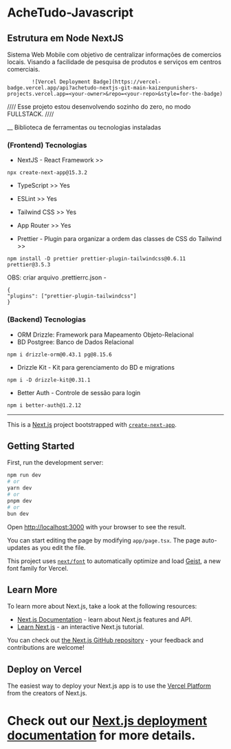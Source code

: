 # AcheTudo-Javascript

## Estrutura em Node NextJS <br>

Sistema Web Mobile com objetivo de centralizar informações de comercios locais. Visando a facilidade de pesquisa de produtos e serviços em centros comerciais.

            ![Vercel Deployment Badge](https://vercel-badge.vercel.app/api?achetudo-nextjs-git-main-kaizenpunishers-projects.vercel.app=<your-owner>&repo=<your-repo>&style=for-the-badge)

//// Esse projeto estou desenvolvendo sozinho do zero, no modo FULLSTACK. ////

\_\_ Biblioteca de ferramentas ou tecnologias instaladas

### (Frontend) Tecnologias

- NextJS - React Framework >>

```
npx create-next-app@15.3.2
```

- TypeScript >> Yes
- ESLint >> Yes
- Tailwind CSS >> Yes
- App Router >> Yes

- Prettier - Plugin para organizar a ordem das classes de CSS do Tailwind >>
  <br>

```
npm install -D prettier prettier-plugin-tailwindcss@0.6.11 prettier@3.5.3
```

OBS: criar arquivo .prettierrc.json -

```
{
"plugins": ["prettier-plugin-tailwindcss"]
}
```

### (Backend) Tecnologias

- ORM Drizzle: Framework para Mapeamento Objeto-Relacional
- BD Postgree: Banco de Dados Relacional

```
npm i drizzle-orm@0.43.1 pg@8.15.6
```

- Drizzle Kit - Kit para gerenciamento do BD e migrations

```
npm i -D drizzle-kit@0.31.1
```

- Better Auth - Controle de sessão para login

```
npm i better-auth@1.2.12
```

---

This is a [Next.js](https://nextjs.org) project bootstrapped with [`create-next-app`](https://nextjs.org/docs/app/api-reference/cli/create-next-app).

## Getting Started

First, run the development server:

```bash
npm run dev
# or
yarn dev
# or
pnpm dev
# or
bun dev
```

Open [http://localhost:3000](http://localhost:3000) with your browser to see the result.

You can start editing the page by modifying `app/page.tsx`. The page auto-updates as you edit the file.

This project uses [`next/font`](https://nextjs.org/docs/app/building-your-application/optimizing/fonts) to automatically optimize and load [Geist](https://vercel.com/font), a new font family for Vercel.

## Learn More

To learn more about Next.js, take a look at the following resources:

- [Next.js Documentation](https://nextjs.org/docs) - learn about Next.js features and API.
- [Learn Next.js](https://nextjs.org/learn) - an interactive Next.js tutorial.

You can check out [the Next.js GitHub repository](https://github.com/vercel/next.js) - your feedback and contributions are welcome!

## Deploy on Vercel

The easiest way to deploy your Next.js app is to use the [Vercel Platform](https://vercel.com/new?utm_medium=default-template&filter=next.js&utm_source=create-next-app&utm_campaign=create-next-app-readme) from the creators of Next.js.

# Check out our [Next.js deployment documentation](https://nextjs.org/docs/app/building-your-application/deploying) for more details.
